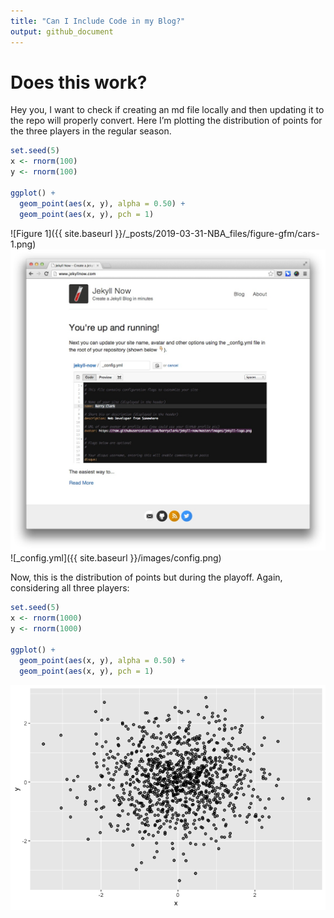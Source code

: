```yaml
---
title: "Can I Include Code in my Blog?"
output: github_document
---
```


# Does this work?

Hey you, I want to check if creating an md file locally and then
updating it to the repo will properly convert. Here I’m plotting the
distribution of points for the three players in the regular season.

``` r
set.seed(5)
x <- rnorm(100)
y <- rnorm(100)

ggplot() +
  geom_point(aes(x, y), alpha = 0.50) +
  geom_point(aes(x, y), pch = 1)
```

![Figure 1]({{ site.baseurl }}/_posts/2019-03-31-NBA_files/figure-gfm/cars-1.png)
![Jekyll Now Theme Screenshot](/images/jekyll-now-theme-screenshot.jpg "Jekyll Now Theme Screenshot")
![_config.yml]({{ site.baseurl }}/images/config.png)


Now, this is the distribution of points but during the playoff. Again,
considering all three players:

``` r
set.seed(5)
x <- rnorm(1000)
y <- rnorm(1000)

ggplot() +
  geom_point(aes(x, y), alpha = 0.50) +
  geom_point(aes(x, y), pch = 1)
```

![](2019-03-31-NBA_files/figure-gfm/unnamed-chunk-1-1.png)<!-- -->
